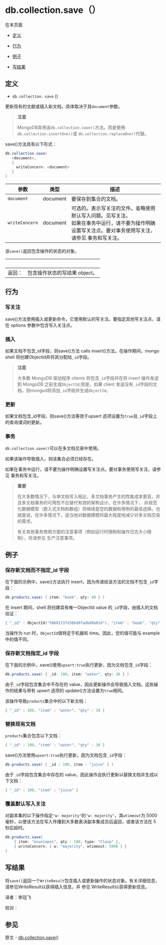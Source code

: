 # [ ](#)db.collection.save（）

[]()

在本页面

*   [定义](#definition)

*   [行为](#behaviors)

*   [例子](#examples)

*   [写结果](#writeresult)

## <span id="definition">定义</span>

*   `db.collection.`  `save` ()


更新现有的文献或插入新文档，具体取决于其`document`参数。

> **注意**
>
> MongoDB弃用该`db.collection.save()`方法。而是使用`db.collection.insertOne()`或 `db.collection.replaceOne()`代替。

save()方法具有以下形式：

```powershell
db.collection.save(
   <document>,
   {
     writeConcern: <document>
   }
)
```

| 参数           | 类型     | 描述                                                         |
| -------------- | -------- | ------------------------------------------------------------ |
| `document`     | document | 要保存到集合的文档。                                         |
| `writeConcern` | document | 可选的。表示写关注的文件。省略使用默认写入问题。见写关注。 <br/>如果在事务中运行，请不要为操作明确设置写关注点。要对事务使用写关注，请参见 事务和写关注。 |

该`save()`返回包含操作的状态的对象。

| <br /> |                               |
| ------ | ----------------------------- |
| 返回： | 包含操作状态的写结果 object。 |

## <span id="behaviors">行为</span>

### 写关注

save()方法使用插入或更新命令，它使用默认的写关注。要指定其他写关注点，请在 options 参数中包含写入关注点。

### 插入

如果文档不包含\_id字段，则save()方法 calls insert()方法。在操作期间，mongo shell 将创建ObjectId并将其分配给`_id`字段。

> **注意**
>
> 大多数 MongoDB 驱动程序 clients 将包含`_id`字段并在将 insert 操作发送到 MongoDB 之前生成`ObjectId`;但是，如果 client 发送没有`_id`字段的文档，则mongod将添加`_id`字段并生成`ObjectId`。

### 更新

如果文档包含\_id字段，则save()方法等效于upsert 选项设置为`true`且`_id`字段上的查询谓词的更新。

### 事务

`db.collection.save()`可以在多文档交易中使用。

如果该操作导致插入，则该集合必须已经存在。

如果在事务中运行，请不要为操作明确设置写关注点。要对事务使用写关注，请参见 事务和写关注。

> **重要**
>
> 在大多数情况下，与单文档写入相比，多文档事务产生的性能成本更高，并且多文档事务的可用性不应替代有效的架构设计。在许多情况下， 非规范化数据模型（嵌入式文档和数组）将继续是您的数据和用例的最佳选择。也就是说，在许多情况下，适当地对数据建模将最大程度地减少对多文档交易的需求。
>
> 有关其他事务使用方面的注意事项（例如运行时限制和操作日志大小限制），另请参见 生产注意事项。

## <span id="examples">例子</span>

### 保存新文档而不指定_id 字段

在下面的示例中，save()方法执行 insert，因为传递给该方法的文档不包含`_id`字段：

```powershell
db.products.save( { item: "book", qty: 40 } )
```

在 insert 期间，shell 将创建具有唯一ObjectId value 的`_id`字段，由插入的文档验证：

```powershell
{ "_id" : ObjectId("50691737d386d8fadbd6b01d"), "item" : "book", "qty" : 40 }
```

当操作为 run 时，`ObjectId`值特定于机器和 time。因此，您的值可能与 example 中的值不同。

### 保存新文档指定_id 字段

在下面的示例中，save()使用`upsert:true`执行更新，因为文档包含`_id`字段：

```powershell
db.products.save( { _id: 100, item: "water", qty: 30 } )
```

由于`_id`字段包含集合中不存在的 value，因此更新操作会导致插入文档。这些操作的结果与带有 upsert 选项的 update()方法设置为`true`相同。

该操作导致`products`集合中的以下新文档：

```powershell
{ "_id" : 100, "item" : "water", "qty" : 30 }
```

### 替换现有文档

`products`集合包含以下文档：

```powershell
{ "_id" : 100, "item" : "water", "qty" : 30 }
```

save()方法使用`upsert:true`执行更新，因为文档包含`_id`字段：

```powershell
db.products.save( { _id : 100, item : "juice" } )
```

由于`_id`字段包含集合中存在的 value，因此操作会执行更新以替换文档并生成以下文档：

```powershell
{ "_id" : 100, "item" : "juice" }
```

### 覆盖默认写入关注

对副本集的以下操作指定`"w: majority"`的`"w: majority"`，其`wtimeout`为 5000 毫秒，以便该方法在写入传播到大多数表决副本集成员后返回，或者该方法在 5 秒后超时。

```powershell
db.products.save(
    { item: "envelopes", qty : 100, type: "Clasp" },
    { writeConcern: { w: "majority", wtimeout: 5000 } }
)
```

## <span id="writeresult">写结果</span>

将`save()`返回一个`WriteResult`包含插入或更新操作的状态对象。有关详细信息，请参见WriteResult以获得插入信息，并 参见 WriteResult以获得更新信息。



译者：李冠飞

校对：

## 参见

原文 - [db.collection.save()]( https://docs.mongodb.com/manual/reference/method/db.collection.save/ )

